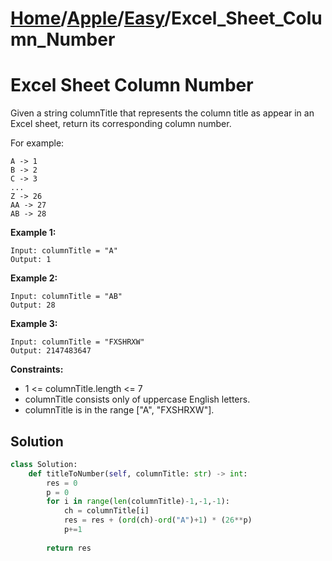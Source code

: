 # [Home](./../..)/[Apple](./..)/[Easy](./)/Excel_Sheet_Column_Number
<h1>Excel Sheet Column Number</h1>

<p>
Given a string columnTitle that represents the column title as appear in an Excel sheet, return its corresponding column number.

For example:
</p>

    A -> 1
    B -> 2
    C -> 3
    ...
    Z -> 26
    AA -> 27
    AB -> 28 

<b>Example 1:</b>

    Input: columnTitle = "A"
    Output: 1
    
<b>Example 2:</b>

    Input: columnTitle = "AB"
    Output: 28
    
<b>Example 3:</b>    
    
    Input: columnTitle = "FXSHRXW"
    Output: 2147483647

<b>Constraints:</b>

- 1 <= columnTitle.length <= 7
- columnTitle consists only of uppercase English letters.
- columnTitle is in the range ["A", "FXSHRXW"].

<h2>Solution</h2>

```python
class Solution:
    def titleToNumber(self, columnTitle: str) -> int:
        res = 0
        p = 0
        for i in range(len(columnTitle)-1,-1,-1):
            ch = columnTitle[i]
            res = res + (ord(ch)-ord("A")+1) * (26**p)
            p+=1
        
        return res
```

